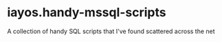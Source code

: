 # iayos.handy-mssql-scripts
A collection of handy SQL scripts that I've found scattered across the net
